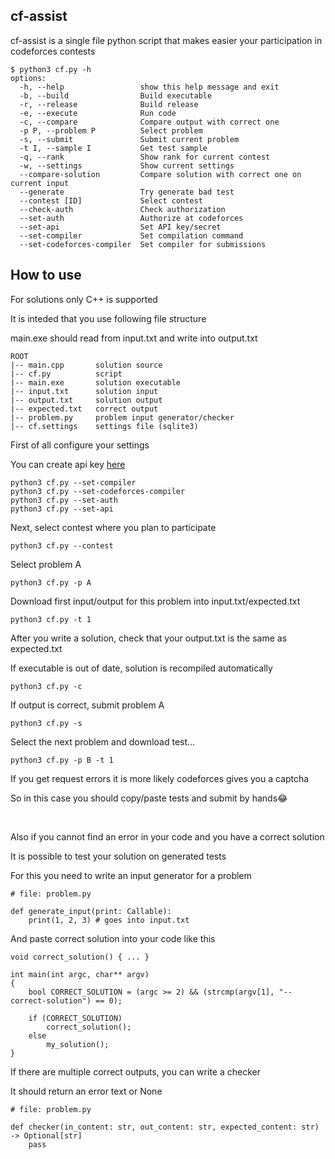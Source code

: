 ## cf-assist

cf-assist is a single file python script that makes easier your participation in codeforces contests

```
$ python3 cf.py -h
options:
  -h, --help                 show this help message and exit
  -b, --build                Build executable
  -r, --release              Build release
  -e, --execute              Run code
  -c, --compare              Compare output with correct one
  -p P, --problem P          Select problem
  -s, --submit               Submit current problem
  -t I, --sample I           Get test sample
  -q, --rank                 Show rank for current contest
  -w, --settings             Show current settings
  --compare-solution         Compare solution with correct one on current input
  --generate                 Try generate bad test
  --contest [ID]             Select contest
  --check-auth               Check authorization
  --set-auth                 Authorize at codeforces
  --set-api                  Set API key/secret
  --set-compiler             Set compilation command
  --set-codeforces-compiler  Set compiler for submissions
```

## How to use

For solutions only C++ is supported

It is inteded that you use following file structure

main.exe should read from input.txt and write into output.txt

```
ROOT
|-- main.cpp       solution source
|-- cf.py          script
|-- main.exe       solution executable
|-- input.txt      solution input
|-- output.txt     solution output
|-- expected.txt   correct output
|-- problem.py     problem input generator/checker
|-- cf.settings    settings file (sqlite3)
```

First of all configure your settings

You can create api key [here](https://codeforces.com/settings/api)

```
python3 cf.py --set-compiler
python3 cf.py --set-codeforces-compiler
python3 cf.py --set-auth
python3 cf.py --set-api
```

Next, select contest where you plan to participate

```
python3 cf.py --contest
```

Select problem A
```
python3 cf.py -p A
```

Download first input/output for this problem into input.txt/expected.txt
```
python3 cf.py -t 1
```

After you write a solution, check that your output.txt is the same as expected.txt

If executable is out of date, solution is recompiled automatically

```
python3 cf.py -c
```

If output is correct, submit problem A
```
python3 cf.py -s
```

Select the next problem and download test...
```
python3 cf.py -p B -t 1
```

If you get request errors it is more likely codeforces gives you a captcha

So in this case you should copy/paste tests and submit by hands😂

<br>

Also if you cannot find an error in your code and you have a correct solution

It is possible to test your solution on generated tests

For this you need to write an input generator for a problem

```
# file: problem.py

def generate_input(print: Callable):
    print(1, 2, 3) # goes into input.txt

```

And paste correct solution into your code like this

```
void correct_solution() { ... }

int main(int argc, char** argv)
{
    bool CORRECT_SOLUTION = (argc >= 2) && (strcmp(argv[1], "--correct-solution") == 0);

    if (CORRECT_SOLUTION)
        correct_solution();
    else
        my_solution();
}
```

If there are multiple correct outputs, you can write a checker

It should return an error text or None

```
# file: problem.py

def checker(in_content: str, out_content: str, expected_content: str) -> Optional[str]
    pass

```